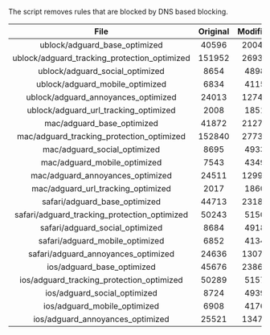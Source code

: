 The script removes rules that are blocked by DNS based blocking.


| File | Original | Modified |
|:----:|:-----:|:-----:|
| ublock/adguard_base_optimized | 40596 | 20040 |
| ublock/adguard_tracking_protection_optimized | 151952 | 26934 |
| ublock/adguard_social_optimized | 8654 | 4898 |
| ublock/adguard_mobile_optimized | 6834 | 4115 |
| ublock/adguard_annoyances_optimized | 24013 | 12744 |
| ublock/adguard_url_tracking_optimized | 2008 | 1851 |
| mac/adguard_base_optimized | 41872 | 21274 |
| mac/adguard_tracking_protection_optimized | 152840 | 27739 |
| mac/adguard_social_optimized | 8695 | 4933 |
| mac/adguard_mobile_optimized | 7543 | 4349 |
| mac/adguard_annoyances_optimized | 24511 | 12998 |
| mac/adguard_url_tracking_optimized | 2017 | 1860 |
| safari/adguard_base_optimized | 44713 | 23182 |
| safari/adguard_tracking_protection_optimized | 50243 | 5150 |
| safari/adguard_social_optimized | 8684 | 4918 |
| safari/adguard_mobile_optimized | 6852 | 4134 |
| safari/adguard_annoyances_optimized | 24636 | 13070 |
| ios/adguard_base_optimized | 45676 | 23868 |
| ios/adguard_tracking_protection_optimized | 50289 | 5157 |
| ios/adguard_social_optimized | 8724 | 4939 |
| ios/adguard_mobile_optimized | 6908 | 4176 |
| ios/adguard_annoyances_optimized | 25521 | 13475 |